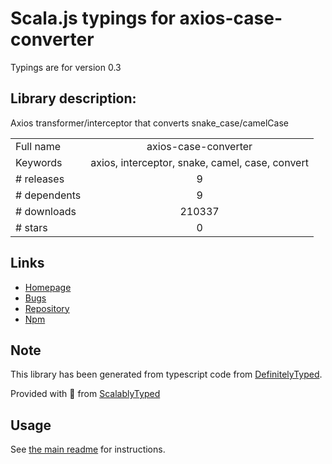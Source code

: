 
# Scala.js typings for axios-case-converter

Typings are for version 0.3

## Library description:
Axios transformer/interceptor that converts snake_case/camelCase

|                    |                 |
| ------------------ | :-------------: |
| Full name          | axios-case-converter |
| Keywords           | axios, interceptor, snake, camel, case, convert |
| # releases         | 9 |
| # dependents       | 9 |
| # downloads        | 210337 |
| # stars            | 0 |

## Links
- [Homepage](https://github.com/mpyw/axios-interceptor-change-case#readme)
- [Bugs](https://github.com/mpyw/axios-interceptor-change-case/issues)
- [Repository](https://github.com/mpyw/axios-interceptor-change-case)
- [Npm](https://www.npmjs.com/package/axios-case-converter)
    


## Note
This library has been generated from typescript code from [DefinitelyTyped](https://definitelytyped.org).

Provided with :purple_heart: from [ScalablyTyped](https://github.com/oyvindberg/ScalablyTyped)

## Usage
See [the main readme](../../readme.md) for instructions.


